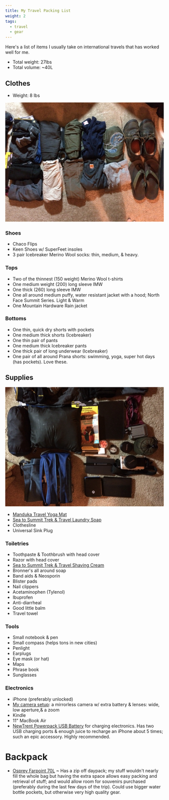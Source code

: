 ```yaml
---
title: My Travel Packing List
weight: 2
tags: 
  - travel
  - gear
---
```


Here's a list of items I usually take on international travels that has worked well for me.

- Total weight: 27lbs
- Total volume: ~40L

## Clothes 

- Weight: 8 lbs

![](_clothes.jpg)

### Shoes 

- Chaco Flips
- Keen Shoes w/ SuperFeet insoles
- 3 pair Icebreaker Merino Wool socks: thin, medium, & heavy. 


### Tops

- Two of the thinnest (150 weight) Merino Wool t-shirts 
- One medium weight (200) long sleeve IMW 
- One thick (260) long sleeve IMW 
- One all around medium puffy, water resistant jacket with a hood; North Face Summit Series. Light & Warm
- One Mountain Hardware Rain jacket


### Bottoms

- One thin, quick dry shorts with pockets
- One medium thick shorts (Icebreaker)
- One thin pair of pants
- One medium thick Icebreaker pants
- One thick pair of long underwear (Icebreaker)
- One pair of all around Prana shorts: swimming, yoga, super hot days (has pockets). Love these. 


## Supplies

![](_supplies.jpg)

- [Manduka Travel Yoga Mat][0467-001]
- [Sea to Summit Trek & Travel Laundry Soap][0467-002]
- Clothesline
- Universal Sink Plug


### Toiletries 

- Toothpaste & Toothbrush with head cover
- Razor with head cover
- [Sea to Summit Trek & Travel Shaving Cream][0467-002]
- Bronner's all around soap 
- Band aids & Neosporin
- Blister pads 
- Nail clippers
- Acetaminophen (Tylenol)
- Ibuprofen 
- Anti-diarrheal 
- Good little balm
- Travel towel


### Tools

- Small notebook & pen
- Small compass (helps tons in new cities)
- Penlight 
- Earplugs 
- Eye mask (or hat)
- Maps
- Phrase book
- Sunglasses


### Electronics

- iPhone (preferably unlocked)
- [My camera setup](/notes/my-photography-gear/): a mirrorless camera w/ extra battery & lenses: wide, low aperture,& a zoom
- Kindle
- 11" MacBook Air
- [NewTrent Powerpack USB Battery](http://www.amazon.com/New-Trent-Powerpak-10000mAh-Smartphones/dp/B00EB1BY36/ref=pd_sim_pc_5) for charging electronics. Has two USB charging ports & enough juice to recharge an iPhone about 5 times; such an epic accessory. Highly recommended. 


# Backpack

- [Osprey Farpoint 70L][0467-003] ~ Has a zip off daypack; my stuff wouldn't nearly fill the whole bag but having the extra space allows easy packing and retrieval of stuff; and would allow room for souvenirs purchased (preferably during the last few days of the trip). Could use bigger water bottle pockets, but otherwise very high quality gear.


[0467-001]: http://www.amazon.com/Manduka-eKO-Superlite-Yoga-Midnight/dp/B005DX1W8S "Manduka eKO SuperLite Travel Yoga Mat - Amazon.com"
[0467-002]: http://www.amazon.com/Sea-Summit-Travel-Pocket-Laundry/dp/B002BO60JI "Amazon.com: Sea To Summit Trek &amp; Travel Pocket Laundry Wash ..."
[0467-003]: http://www.amazon.com/Osprey-Farpoint-70-Travel-Backpack/dp/B003GBYXGM "Amazon.com: Osprey Farpoint 70 Travel Backpack: Sports &amp; Outdoors"
